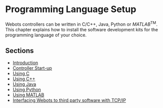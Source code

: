 # Programming Language Setup

Webots controllers can be written in C/C++, Java, Python or *MATLAB*<sup>TM</sup>.
This chapter explains how to install the software development kits for the programming language of your choice.

## Sections

- [Introduction](introduction.md)
- [Controller Start-up](controller-start-up.md)
- [Using C](using-c.md)
- [Using C++](using-cpp.md)
- [Using Java](using-java.md)
- [Using Python](using-python.md)
- [Using MATLAB](using-matlab.md)
- [Interfacing Webots to third party software with TCP/IP](interfacing-webots-to-third-party-software-with-tcp-ip.md)
